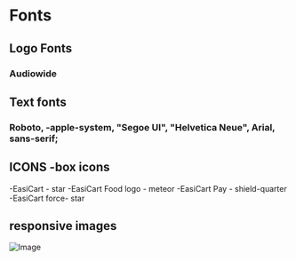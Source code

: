 # Fonts

## Logo Fonts

### Audiowide

## Text fonts

### Roboto, -apple-system, "Segoe UI", "Helvetica Neue", Arial, sans-serif;

## ICONS -box icons

-EasiCart - star
-EasiCart Food logo - meteor
-EasiCart Pay - shield-quarter
-EasiCart force- star

## responsive images

<picture>
<source
              media="(max-width: 768px)"
              srcset="./assets/top_banner_sm.gif"
            />
<source
              media="(min-width: 769px)"
              srcset="./assets/top_banner.gif"
            />
<img src="./assets/top_banner.gif" alt="Image" />
</picture>
